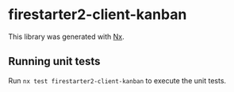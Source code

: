 # firestarter2-client-kanban

This library was generated with [Nx](https://nx.dev).

## Running unit tests

Run `nx test firestarter2-client-kanban` to execute the unit tests.
